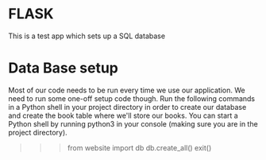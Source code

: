 # FLASK

This is a test app which sets up a SQL database

# Data Base setup
Most of our code needs to be run every time we use our application. We need to run some one-off setup code though. Run the following commands in a Python shell in your project directory in order to create our database and create the book table where we'll store our books. You can start a Python shell by running python3 in your console (making sure you are in the project directory).

>>> from website import db
>>> db.create_all()
>>> exit()
